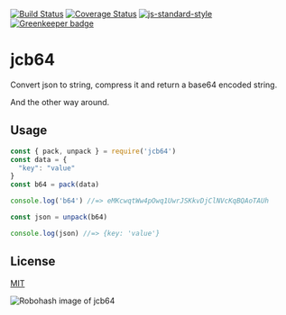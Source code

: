 [![Build Status](https://travis-ci.org/zrrrzzt/jcb64.svg?branch=master)](https://travis-ci.org/zrrrzzt/jcb64)
[![Coverage Status](https://coveralls.io/repos/zrrrzzt/jcb64/badge.svg?branch=master&service=github)](https://coveralls.io/github/zrrrzzt/jcb64?branch=master)
[![js-standard-style](https://img.shields.io/badge/code%20style-standard-brightgreen.svg?style=flat)](https://github.com/feross/standard)
[![Greenkeeper badge](https://badges.greenkeeper.io/zrrrzzt/jcb64.svg)](https://greenkeeper.io/)

# jcb64

Convert json to string, compress it and return a base64 encoded string.

And the other way around.

## Usage

```JavaScript
const { pack, unpack } = require('jcb64')
const data = {
  "key": "value"
}
const b64 = pack(data)

console.log('b64') //=> eMKcwqtWw4pOwq1UwrJSKkvDjClNVcKqBQAoTAUh

const json = unpack(b64)

console.log(json) //=> {key: 'value'}

```

## License
[MIT](LICENSE)

![Robohash image of jcb64](https://robots.kebabstudios.party/jcb64.png "Robohash image of jcb64")
